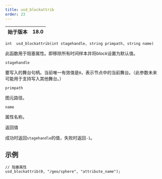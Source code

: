 ```yaml
---
title: usd_blockattrib
order: 23
---
```

| 始于版本 | 18.0 |
| --- | --- |

`int  usd_blockattrib(int stagehandle, string primpath, string name)`

此函数用于阻塞属性。即移除所有时间样本并将*block*设置为默认值。

`stagehandle`

要写入的舞台句柄。当前唯一有效值是`0`，表示节点中的当前舞台。（此参数未来可能用于支持写入其他舞台。）

`primpath`

图元路径。

`name`

属性名称。

返回值

成功时返回`stagehandle`的值，失败时返回`-1`。

## 示例

```vex
// 阻塞属性
usd_blockattrib(0, "/geo/sphere", "attribute_name");

```
